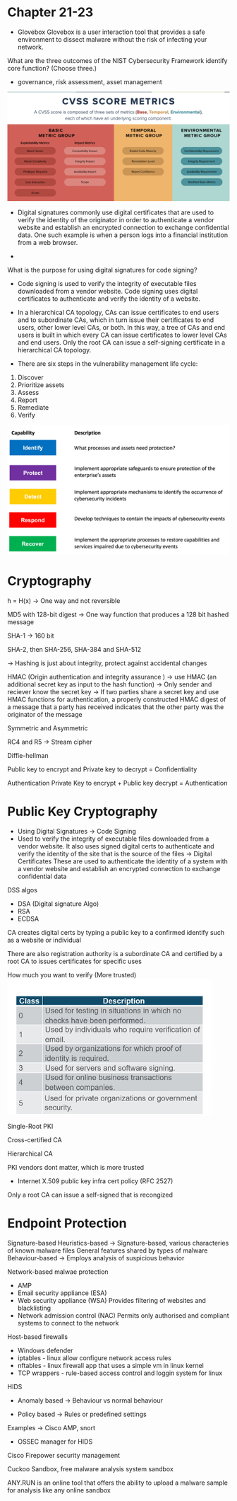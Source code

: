 # Chapter 21-23

- Glovebox Glovebox is a user interaction tool that provides a safe environment to dissect malware without the risk of infecting your network.

What are the three outcomes of the NIST Cybersecurity Framework identify core function? (Choose three.)
- governance, risk assessment, asset management


![alt text](image.png)

- Digital signatures commonly use digital certificates that are used to verify the identity of the originator in order to authenticate a vendor website and establish an encrypted connection to exchange confidential data. One such example is when a person logs into a financial institution from a web browser.

- 
What is the purpose for using digital signatures for code signing?

- Code signing is used to verify the integrity of executable files downloaded from a vendor website. Code signing uses digital certificates to authenticate and verify the identity of a website.

- In a hierarchical CA topology, CAs can issue certificates to end users and to subordinate CAs, which in turn issue their certificates to end users, other lower level CAs, or both. In this way, a tree of CAs and end users is built in which every CA can issue certificates to lower level CAs and end users. Only the root CA can issue a self-signing certificate in a hierarchical CA topology.

- There are six steps in the vulnerability management life cycle:
1. Discover
2. Prioritize assets
3. Assess
4. Report
5. Remediate
6. Verify

![alt text](image-1.png)

# Cryptography

h = H(x)
-> One way and not reversible

MD5 with 128-bit digest -> One way function that produces a 128 bit hashed message

SHA-1 -> 160 bit

SHA-2, then SHA-256, SHA-384 and SHA-512

-> Hashing is just about integrity, protect against accidental changes

HMAC (Origin authentication and integrity assurance
)
-> use HMAC (an additional secret key as input to the hash function)
-> Only sender and reciever know the secret key
-> If two parties share a secret key and use HMAC functions for authentication, a properly constructed HMAC digest of a message that a party has received indicates that the other party was the originator of the message

Symmetric and Asymmetric

RC4 and R5 -> Stream cipher

Diffie-hellman

Public key to encrypt and Private key to decrypt = Confidentiality

Authentication
Private Key to encrypt + Public key decrypt = Authentication

# Public Key Cryptography
- Using Digital Signatures
-> Code Signing
- Used to verify the integrity of executable files downloaded from a vendor website. It also uses signed digital certs to authenticate and verify the identity of the site that is the source of the files
-> Digital Certificates
These are used to authenticate the identity of a system with a vendor website and establish an encrypted connection to exchange confidential data

DSS algos
- DSA (Digital signature Algo)
- RSA
- ECDSA

CA creates digital certs by typing a public key to a confirmed identify such as a website or individual

There are also registration authority is a subordinate CA and certified by a root CA to issues certificates for specific uses

How much you want to verify (More trusted)
![alt text](image-2.png)

Single-Root PKI


Cross-certified CA

Hierarchical CA

PKI vendors dont matter, which is more trusted
- Internet X.509 public key infra cert policy (RFC 2527)

Only a root CA can issue a self-signed that is recongized

# Endpoint Protection

Signature-based
Heuristics-based -> Signature-based, various characteries of known malware files
General features shared by types of malware
Behaviour-based -> Employs analysis of suspicious behavior

Network-based malwae protection
- AMP
- Email security appliance (ESA)
- Web security appliance (WSA) Provides filtering of websites and blacklisting
- Network admission control (NAC)
Permits only authorised and compliant systems to connect to the network

Host-based firewalls
- Windows defender
- iptables - linux allow configure network access rules
- nftables - linux firewall app that uses a simple vm in linux kernel
- TCP wrappers - rule-based access control and loggin system for linux

HIDS
- Anomaly based
-> Behaviour vs normal behaviour

- Policy based
-> Rules or predefined settings

Examples -> Cisco AMP, snort
- OSSEC manager for HIDS

Cisco Firepower security management

Cuckoo Sandbox, free malware analysis system sandbox

ANY.RUN is an online tool that offers the ability to upload a malware sample for analysis like any online sandbox

